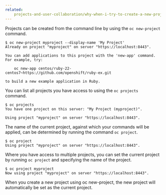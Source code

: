 ```yaml
---
related:
    projects-and-user-collaboration/why-when-i-try-to-create-a-new-project-does-it-keep-failing.md
---
```


Projects can be created from the command line by using the ``oc new-project`` command.

```
$ oc new-project myproject --display-name 'My Project'
Already on project "myproject" on server "https://localhost:8443".

You can add applications to this project with the 'new-app' command.
For example, try:

    oc new-app centos/ruby-22-centos7~https://github.com/openshift/ruby-ex.git

to build a new example application in Ruby.
```

You can list all projects you have access to using the ``oc projects`` command.

```
$ oc projects
You have one project on this server: "My Project (myproject)".

Using project "myproject" on server "https://localhost:8443".
```

The name of the current project, against which your commands will be applied, can be determined by running the command ``oc project``.

```
$ oc project
Using project "myproject" on server "https://localhost:8443".
```

Where you have access to multiple projects, you can set the current project by running ``oc project`` and specifying the name of the project.

```
$ oc project myproject
Now using project "myproject" on server "https://localhost:8443".
```

When you create a new project using oc new-project, the new project will automatically be set as the current project.
